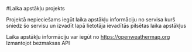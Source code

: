 #Laika apstākļu projekts

Projektā nepieciešams iegūt laika apstākļu informāciju no servisa kurš sniedz šo servisu un izvadīt lapā lietotāja ievadītās pilsētas laika apstākļus


Laika apstākļu informāciju var iegūt no https://openweathermap.org
Izmantojot bezmaksas API